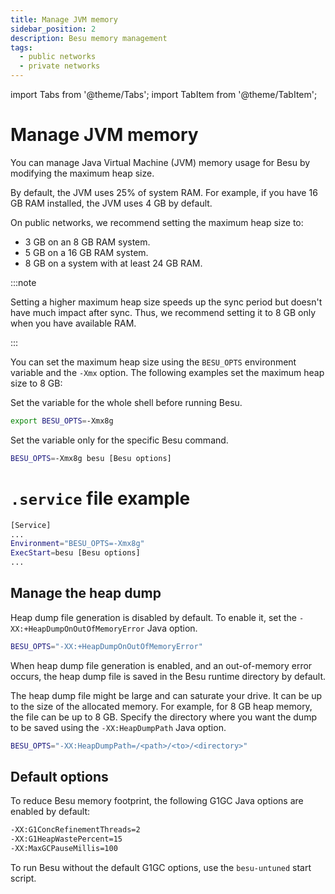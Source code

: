 ```yaml
---
title: Manage JVM memory
sidebar_position: 2
description: Besu memory management
tags:
  - public networks
  - private networks
---
```


import Tabs from '@theme/Tabs';
import TabItem from '@theme/TabItem';

# Manage JVM memory

You can manage Java Virtual Machine (JVM) memory usage for Besu by modifying the maximum heap size.

By default, the JVM uses 25% of system RAM. For example, if you have 16 GB RAM installed, the JVM uses 4 GB by default.

On public networks, we recommend setting the maximum heap size to:

- 3 GB on an 8 GB RAM system.
- 5 GB on a 16 GB RAM system.
- 8 GB on a system with at least 24 GB RAM.

:::note

Setting a higher maximum heap size speeds up the sync period but doesn't have much impact after sync. Thus, we recommend setting it to 8 GB only when you have available RAM.

:::

You can set the maximum heap size using the `BESU_OPTS` environment variable and the `-Xmx` option. The following examples set the maximum heap size to 8 GB:

<Tabs>

<TabItem value="Exported environment variable example" label="Exported environment variable example" default>

Set the variable for the whole shell before running Besu.

```bash
export BESU_OPTS=-Xmx8g
```

</TabItem>

<TabItem value="Inline environment variable example" label="Inline environment variable example">

Set the variable only for the specific Besu command.

```bash
BESU_OPTS=-Xmx8g besu [Besu options]
```

# `.service` file example

```bash
[Service]
...
Environment="BESU_OPTS=-Xmx8g"
ExecStart=besu [Besu options]
...
```

</TabItem>

</Tabs>

## Manage the heap dump

Heap dump file generation is disabled by default. To enable it, set the `-XX:+HeapDumpOnOutOfMemoryError` Java option.

```bash
BESU_OPTS="-XX:+HeapDumpOnOutOfMemoryError"
```

When heap dump file generation is enabled, and an out-of-memory error occurs, the heap dump file is saved in the Besu runtime directory by default.

The heap dump file might be large and can saturate your drive. It can be up to the size of the allocated memory. For example, for 8 GB heap memory, the file can be up to 8 GB. Specify the directory where you want the dump to be saved using the `-XX:HeapDumpPath` Java option.

```bash
BESU_OPTS="-XX:HeapDumpPath=/<path>/<to>/<directory>"
```

## Default options

To reduce Besu memory footprint, the following G1GC Java options are enabled by default: 

```bash
-XX:G1ConcRefinementThreads=2
-XX:G1HeapWastePercent=15
-XX:MaxGCPauseMillis=100
```

To run Besu without the default G1GC options, use the `besu-untuned` start script. 